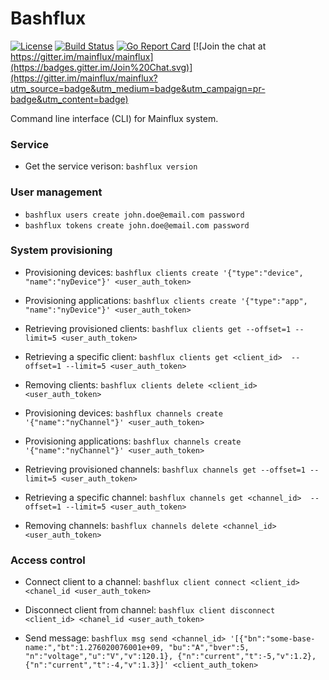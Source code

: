 # Bashflux

[![License](https://img.shields.io/badge/license-Apache%20v2.0-blue.svg)](LICENSE)
[![Build Status](https://travis-ci.org/mainflux/bashflux.svg?branch=master)](https://travis-ci.org/mainflux/bashflux)
[![Go Report Card](https://goreportcard.com/badge/github.com/mainflux/bashflux)](https://goreportcard.com/report/github.com/mainflux/bashflux)
[![Join the chat at https://gitter.im/mainflux/mainflux](https://badges.gitter.im/Join%20Chat.svg)](https://gitter.im/mainflux/mainflux?utm_source=badge&utm_medium=badge&utm_campaign=pr-badge&utm_content=badge)

Command line interface (CLI) for Mainflux system.

### Service
* Get the service verison: `bashflux version`

### User management
* `bashflux users create john.doe@email.com password`
* `bashflux tokens create john.doe@email.com password`

### System provisioning
* Provisioning devices: `bashflux clients create '{"type":"device", "name":"nyDevice"}' <user_auth_token>`
* Provisioning applications: `bashflux clients create '{"type":"app", "name":"nyDevice"}' <user_auth_token>`
* Retrieving provisioned clients: `bashflux clients get --offset=1 --limit=5 <user_auth_token>`
* Retrieving a specific client: `bashflux clients get <client_id>  --offset=1 --limit=5 <user_auth_token>`
* Removing clients: ``bashflux clients delete <client_id> <user_auth_token>``

* Provisioning devices: `bashflux channels create '{"name":"nyChannel"}' <user_auth_token>`
* Provisioning applications: `bashflux channels create '{"name":"nyChannel"}' <user_auth_token>`
* Retrieving provisioned channels: `bashflux channels get --offset=1 --limit=5 <user_auth_token>`
* Retrieving a specific channel: `bashflux channels get <channel_id>  --offset=1 --limit=5 <user_auth_token>`
* Removing channels: `bashflux channels delete <channel_id> <user_auth_token>`

### Access control
* Connect client to a channel: `bashflux client connect <client_id> <chanel_id <user_auth_token>`
* Disconnect client from channel: `bashflux client disconnect <client_id> <chanel_id <user_auth_token>`

* Send message: `bashflux msg send <channel_id> '[{"bn":"some-base-name:","bt":1.276020076001e+09, "bu":"A","bver":5, "n":"voltage","u":"V","v":120.1}, {"n":"current","t":-5,"v":1.2}, {"n":"current","t":-4,"v":1.3}]' <client_auth_token>`
